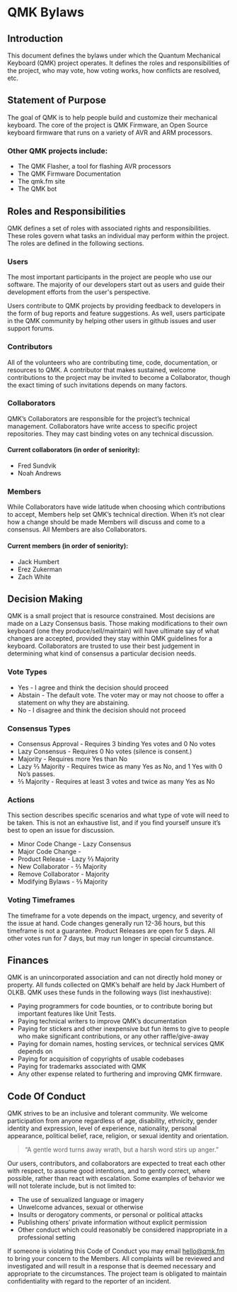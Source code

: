 # QMK Bylaws

## Introduction

This document defines the bylaws under which the Quantum Mechanical Keyboard (QMK) project operates. It defines the roles and responsibilities of the project, who may vote, how voting works, how conflicts are resolved, etc.

## Statement of Purpose

The goal of QMK is to help people build and customize their mechanical keyboard. The core of the project is QMK Firmware, an Open Source keyboard firmware that runs on a variety of AVR and ARM processors. 

### Other QMK projects include:

* The QMK Flasher, a tool for flashing AVR processors
* The QMK Firmware Documentation
* The qmk.fm site
* The QMK bot

## Roles and Responsibilities

QMK defines a set of roles with associated rights and responsibilities. These roles govern what tasks an individual may perform within the project. The roles are defined in the following sections.

### Users 

The most important participants in the project are people who use our software. The majority of our developers start out as users and guide their development efforts from the user's perspective.

Users contribute to QMK projects by providing feedback to developers in the form of bug reports and feature suggestions. As well, users participate in the QMK community by helping other users in github issues and user support forums.

### Contributors 

All of the volunteers who are contributing time, code, documentation, or resources to QMK. A contributor that makes sustained, welcome contributions to the project may be invited to become a Collaborator, though the exact timing of such invitations depends on many factors.

### Collaborators

QMK’s Collaborators are responsible for the project’s technical management. Collaborators have write access to specific project repositories. They may cast binding votes on any technical discussion.

#### Current collaborators (in order of seniority):

* Fred Sundvik
* Noah Andrews

### Members

While Collaborators have wide latitude when choosing which contributions to accept, Members help set QMK’s technical direction. When it’s not clear how a change should be made Members will discuss and come to a consensus. All Members are also Collaborators.

#### Current members (in order of seniority):

* Jack Humbert
* Erez Zukerman
* Zach White

## Decision Making

QMK is a small project that is resource constrained. Most decisions are made on a Lazy Consensus basis. Those making modifications to their own keyboard (one they produce/sell/maintain) will have ultimate say of what changes are accepted, provided they stay within QMK guidelines for a keyboard. Collaborators are trusted to use their best judgement in determining what kind of consensus a particular decision needs.

### Vote Types

* Yes - I agree and think the decision should proceed
* Abstain - The default vote. The voter may or may not choose to offer a statement on why they are abstaining.
* No - I disagree and think the decision should not proceed

### Consensus Types

* Consensus Approval - Requires 3 binding Yes votes and 0 No votes
* Lazy Consensus - Requires 0 No votes (silence is consent.)
* Majority - Requires more Yes than No
* Lazy ⅔ Majority - Requires twice as many Yes as No, and 1 Yes with 0 No’s passes.
* ⅔ Majority - Requires at least 3 votes and twice as many Yes as No

### Actions

This section describes specific scenarios and what type of vote will need to be taken. This is not an exhaustive list, and if you find yourself unsure it’s best to open an issue for discussion.

* Minor Code Change - Lazy Consensus
* Major Code Change - 
* Product Release - Lazy ⅔ Majority
* New Collaborator - ⅔ Majority
* Remove Collaborator - Majority
* Modifying Bylaws - ⅔ Majority

### Voting Timeframes

The timeframe for a vote depends on the impact, urgency, and severity of the issue at hand. Code changes generally run 12-36 hours, but this timeframe is not a guarantee. Product Releases are open for 5 days. All other votes run for 7 days, but may run longer in special circumstance.

## Finances

QMK is an unincorporated association and can not directly hold money or property. All funds collected on QMK’s behalf are held by Jack Humbert of OLKB. QMK uses these funds in the following ways (list inexhaustive):

* Paying programmers for code bounties, or to contribute boring but important features like Unit Tests.
* Paying technical writers to improve QMK’s documentation
* Paying for stickers and other inexpensive but fun items to give to people who make significant contributions, or any other raffle/give-away
* Paying for domain names, hosting services, or technical services QMK depends on
* Paying for acquisition of copyrights of usable codebases
* Paying for trademarks associated with QMK
* Any other expense related to furthering and improving QMK firmware.

## Code Of Conduct

QMK strives to be an inclusive and tolerant community. We welcome participation from anyone regardless of age, disability, ethnicity, gender identity and expression, level of experience, nationality, personal appearance, political belief, race, religion, or sexual identity and orientation. 

> “A gentle word turns away wrath, but a harsh word stirs up anger.”

Our users, contributors, and collaborators are expected to treat each other with respect, to assume good intentions, and to gently correct, where possible, rather than react with escalation. Some examples of behavior we will not tolerate include, but is not limited to:

* The use of sexualized language or imagery
* Unwelcome advances, sexual or otherwise
* Insults or derogatory comments, or personal or political attacks
* Publishing others’ private information without explicit permission
* Other conduct which could reasonably be considered inappropriate in a professional setting

If someone is violating this Code of Conduct you may email hello@qmk.fm to bring your concern to the Members. All complaints will be reviewed and investigated and will result in a response that is deemed necessary and appropriate to the circumstances. The project team is obligated to maintain confidentiality with regard to the reporter of an incident. 
